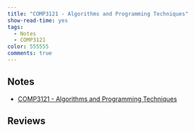 ```yaml
---
title: "COMP3121 - Algorithms and Programming Techniques"
show-read-time: yes
tags:
  - Notes
  - COMP3121
color: 555555
comments: true
---
```


## Notes
-   <a href="https://pepper-field-528.notion.site/COMP3121-Algorithms-and-Programming-Techniques-dc1709f7f6a646f899dca14ede023947">COMP3121 - Algorithms and Programming Techniques</a>

## Reviews
